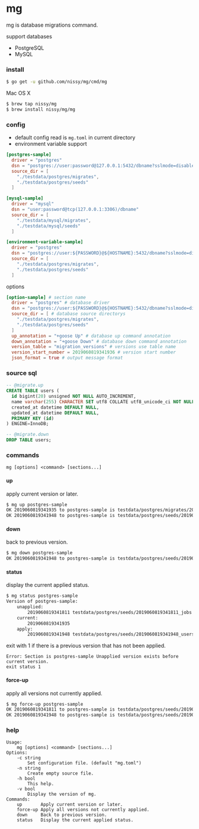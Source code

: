 # mg
mg is database migrations command.

support databases
- PostgreSQL
- MySQL

### install

```bash
$ go get -u github.com/nissy/mg/cmd/mg
```

Mac OS X
```bash
$ brew tap nissy/mg
$ brew install nissy/mg/mg
```

### config

- default config read is `mg.toml` in current directory
- environment variable support

```toml
[postgres-sample]
  driver = "postgres"
  dsn = "postgres://user:password@127.0.0.1:5432/dbname?sslmode=disable"
  source_dir = [
    "./testdata/postgres/migrates",
    "./testdata/postgres/seeds"
  ]

[mysql-sample]
  driver = "mysql"
  dsn = "user:password@tcp(127.0.0.1:3306)/dbname"
  source_dir = [
    "./testdata/mysql/migrates",
    "./testdata/mysql/seeds"
  ]

[environment-variable-sample]
  driver = "postgres"
  dsn = "postgres://user:${PASSWORD}@${HOSTNAME}:5432/dbname?sslmode=disable"
  source_dir = [
    "./testdata/postgres/migrates",
    "./testdata/postgres/seeds"
  ]
```

options

```toml
[option-sample] # section name
  driver = "postgres" # database driver
  dsn = "postgres://user:${PASSWORD}@${HOSTNAME}:5432/dbname?sslmode=disable" # database dsn
  source_dir = [ # database source directorys
    "./testdata/postgres/migrates",
    "./testdata/postgres/seeds"
  ]
  up_annotation = "+goose Up" # database up command annotation
  down_annotation = "+goose Down" # database down command annotation
  version_table = "migration_versions" # versions use table name
  version_start_number = 2019060819341936 # version start number
  json_format = true # output message format
```


### source sql

```sql
-- @migrate.up
CREATE TABLE users (
  id bigint(20) unsigned NOT NULL AUTO_INCREMENT,
  name varchar(255) CHARACTER SET utf8 COLLATE utf8_unicode_ci NOT NULL,
  created_at datetime DEFAULT NULL,
  updated_at datetime DEFAULT NULL,
  PRIMARY KEY (id)
) ENGINE=InnoDB;

-- @migrate.down
DROP TABLE users;
```

### commands

 `mg [options] <command> [sections...]`

#### up

apply current version or later.

```bash
$ mg up postgres-sample
OK 2019060819341935 to postgres-sample is testdata/postgres/migrates/2019060819341935_users.sql
OK 2019060819341948 to postgres-sample is testdata/postgres/seeds/2019060819341948_users.sql
```

#### down

back to previous version.

```bash
$ mg down postgres-sample
OK 2019060819341948 to postgres-sample is testdata/postgres/seeds/2019060819341948_users.sql
```

#### status

display the current applied status.

```bash
$ mg status postgres-sample
Version of postgres-sample:
    unapplied:
        2019060819341811 testdata/postgres/seeds/2019060819341811_jobs.sql
    current:
        2019060819341935
    apply:
        2019060819341948 testdata/postgres/seeds/2019060819341948_users.sql
```

exit with 1 if there is a previous version that has not been applied.

```
Error: Section is postgres-sample Unapplied version exists before current version.
exit status 1
```

#### force-up

apply all versions not currently applied.

```bash
$ mg force-up postgres-sample
OK 2019060819341811 to postgres-sample is testdata/postgres/seeds/2019060819341811_jobs.sql
OK 2019060819341948 to postgres-sample is testdata/postgres/seeds/2019060819341948_users.sql
```

### help
```
Usage:
    mg [options] <command> [sections...]
Options:
    -c string
        Set configuration file. (default "mg.toml")
    -n string
        Create empty source file.
    -h bool
        This help.
    -v bool
        Display the version of mg.
Commands:
    up       Apply current version or later.
    force-up Apply all versions not currently applied.
    down     Back to previous version.
    status   Display the current applied status.
```
